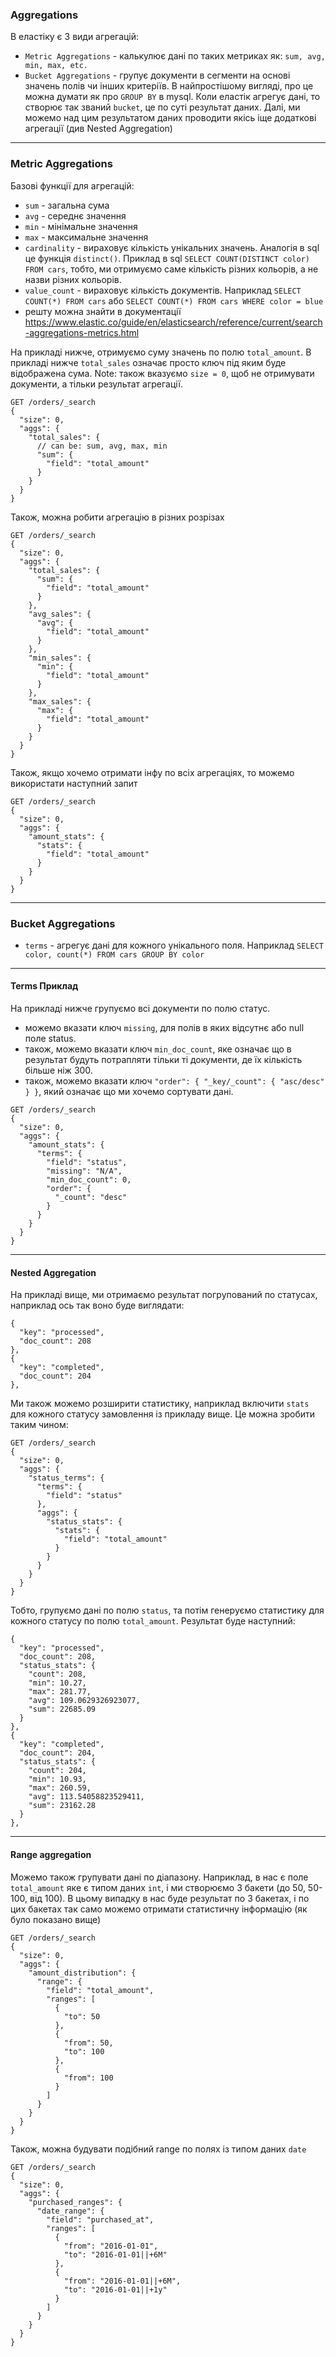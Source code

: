 ### Aggregations

В еластіку є 3 види агрегацій:
- `Metric Aggregations` - калькулює дані по таких метриках як: `sum, avg, min, max, etc.`
- `Bucket Aggregations` - групує документи в сегменти на основі значень полів чи інших критеріїв. В найпростішому вигляді, про це можна думати як про `GROUP BY` в mysql. Коли еластік агрегує дані, то створює так званий `bucket`, це по суті результат даних. Далі, ми можемо над цим результатом даних проводити якісь іще додаткові агрегації (див Nested Aggregation)

---

### Metric Aggregations

Базові функції для агрегацій:
- `sum` - загальна сума
- `avg` - середнє значення
- `min` - мінімальне значення
- `max` - максимальне значення
- `cardinality` - вираховує кількість унікальних значень. Аналогія в sql це функція `distinct()`. Приклад в sql `SELECT COUNT(DISTINCT color) FROM cars`, тобто, ми отримуємо саме кількість різних кольорів, а не назви різних кольорів.
- `value_count` - вираховує кількість документів. Наприклад `SELECT COUNT(*) FROM cars` або `SELECT COUNT(*) FROM cars WHERE color = blue`
- решту можна знайти в документації https://www.elastic.co/guide/en/elasticsearch/reference/current/search-aggregations-metrics.html

На прикладі нижче, отримуємо суму значень по полю `total_amount`. В прикладі нижче `total_sales` означає просто ключ під яким буде відображена сума. Note: також вказуємо `size = 0`, щоб не отримувати документи, а тільки результат агрегації.

```
GET /orders/_search
{
  "size": 0,
  "aggs": {
    "total_sales": {
      // can be: sum, avg, max, min
      "sum": {
        "field": "total_amount"
      }
    }
  }
}
```

Також, можна робити агрегацію в різних розрізах

```
GET /orders/_search
{
  "size": 0,
  "aggs": {
    "total_sales": {
      "sum": {
        "field": "total_amount"
      }
    },
    "avg_sales": {
      "avg": {
        "field": "total_amount"
      }
    },
    "min_sales": {
      "min": {
        "field": "total_amount"
      }
    },
    "max_sales": {
      "max": {
        "field": "total_amount"
      }
    }
  }
}
```

Також, якщо хочемо отримати інфу по всіх агрегаціях, то можемо використати наступний запит

```
GET /orders/_search
{
  "size": 0,
  "aggs": {
    "amount_stats": {
      "stats": {
        "field": "total_amount"
      }
    }
  }
}
```

---

### Bucket Aggregations

- `terms` - агрегує дані для кожного унікального поля. Наприклад `SELECT color, count(*) FROM cars GROUP BY color`

---

#### Terms Приклад

На прикладі нижче групуємо всі документи по полю статус. <br>
- можемо вказати ключ `missing`, для полів в яких відсутнє або null поле status. <br>
- також, можемо вказати ключ `min_doc_count`, яке означає що в результат будуть потрапляти тільки ті документи, де їх кількість більше ніж 300.
- також, можемо вказати ключ `"order": { "_key/_count": { "asc/desc" } }`, який означає що ми хочемо сортувати дані.

```
GET /orders/_search
{
  "size": 0,
  "aggs": {
    "amount_stats": {
      "terms": {
        "field": "status",
        "missing": "N/A",
        "min_doc_count": 0,
        "order": {
          "_count": "desc"
        }
      }
    }
  }
}
```

---

#### Nested Aggregation

На прикладі вище, ми отримаємо результат погрупований по статусах, наприклад ось так воно буде виглядати:
```
{
  "key": "processed",
  "doc_count": 208
},
{
  "key": "completed",
  "doc_count": 204
},
```

Ми також можемо розширити статистику, наприклад включити `stats` для кожного статусу замовлення із прикладу вище. Це можна зробити таким чином:

```
GET /orders/_search
{
  "size": 0,
  "aggs": {
    "status_terms": {
      "terms": {
        "field": "status"
      },
      "aggs": {
        "status_stats": {
          "stats": {
            "field": "total_amount"
          }
        }
      }
    }
  }
}
```

Тобто, групуємо дані по полю `status`, та потім генеруємо статистику для кожного статусу по полю `total_amount`. Результат буде наступний:

```
{
  "key": "processed",
  "doc_count": 208,
  "status_stats": {
    "count": 208,
    "min": 10.27,
    "max": 281.77,
    "avg": 109.0629326923077,
    "sum": 22685.09
  }
},
{
  "key": "completed",
  "doc_count": 204,
  "status_stats": {
    "count": 204,
    "min": 10.93,
    "max": 260.59,
    "avg": 113.54058823529411,
    "sum": 23162.28
  }
},
```

---

#### Range aggregation

Можемо також групувати дані по діапазону. Наприклад, в нас є поле `total_amount` яке є типом даних `int`, і ми створюємо 3 бакети (до 50, 50-100, від 100). В цьому випадку в нас буде результат по 3 бакетах, і по цих бакетах так само можемо отримати статистичну інформацію (як було показано вище)  

```
GET /orders/_search
{
  "size": 0,
  "aggs": {
    "amount_distribution": {
      "range": {
        "field": "total_amount",
        "ranges": [
          {
            "to": 50
          },
          {
            "from": 50,
            "to": 100
          },
          {
            "from": 100
          }
        ]
      }
    }
  }
}
```

Також, можна будувати подібний range по полях із типом даних `date`

```
GET /orders/_search
{
  "size": 0,
  "aggs": {
    "purchased_ranges": {
      "date_range": {
        "field": "purchased_at",
        "ranges": [
          {
            "from": "2016-01-01",
            "to": "2016-01-01||+6M"
          },
          {
            "from": "2016-01-01||+6M",
            "to": "2016-01-01||+1y"
          }
        ]
      }
    }
  }
}
```